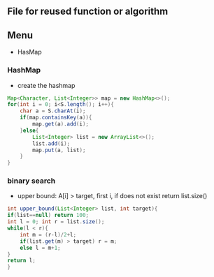 ## File for reused function or algorithm

## Menu
- HasMap


### HashMap
- create the hashmap 
```java
Map<Character, List<Integer>> map = new HashMap<>();
for(int i = 0; i<S.length(); i++){
    char a = S.charAt(i);
    if(map.containsKey(a)){
        map.get(a).add(i);
    }else{
        List<Integer> list = new ArrayList<>();
        list.add(i);
        map.put(a, list);
    }
}
```


### binary search
- upper bound: A[i] > target, first i, if does not exist return list.size()
```java
int upper_bound(List<Integer> list, int target){
if(list==null) return 100;
int l = 0; int r = list.size();
while(l < r){
    int m = (r-l)/2+l;
    if(list.get(m) > target) r = m;
    else l = m+1;
}
return l;
}
```
